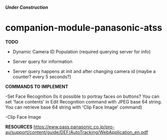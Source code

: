 **_Under Construction_**

# companion-module-panasonic-atss

**TODO**

- Dynamic Camera ID Population (required querying server for info)

- Server query for information

- Server query happens at init and after changing camera id (maybe a counter? every 5 seconds?)

**COMMANDS TO IMPLEMENT**

-Set Face Recognition
(Is it possible to portray faces on buttons? You can set 'face contents' in Edit Recognition command with JPEG base 64 string.
You can retrieve base 64 string with 'Clip Face Image' command)

-Clip Face Image

**RESOURCES**
https://eww.pass.panasonic.co.jp/pro-av/support/content/guide/DEF/AutoTracking/WebApplication_en.pdf
